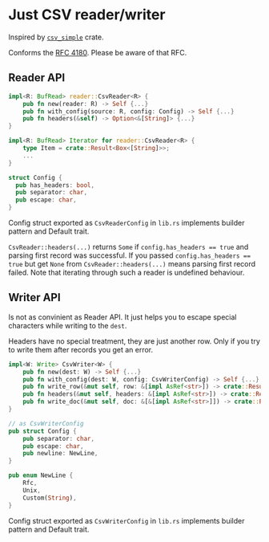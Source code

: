# Just CSV reader/writer
Inspired by [`csv_simple`](https://github.com/daramos/simple_csv) crate.

Conforms the [RFC 4180](https://datatracker.ietf.org/doc/html/rfc4180). Please be aware of that RFC.

## Reader API
```rust
impl<R: BufRead> reader::CsvReader<R> {
	pub fn new(reader: R) -> Self {...}
	pub fn with_config(source: R, config: Config) -> Self {...}
	pub fn headers(&self) -> Option<&[String]> {...}
}

impl<R: BufRead> Iterator for reader::CsvReader<R> {
	type Item = crate::Result<Box<[String]>>;
	...
}

struct Config {
  pub has_headers: bool,
  pub separator: char,
  pub escape: char,
}
```

Config struct exported as `CsvReaderConfig` in `lib.rs` implements builder pattern and Default trait.

`CsvReader::headers(...)` returns `Some` if `config.has_headers == true` and parsing first record was successful. If you passed `config.has_headers == true` but get `None` from `CsvReader::headers(...)` means parsing first record failed. Note that iterating through such a reader is undefined behaviour.

## Writer API
Is not as convinient as Reader API. It just helps you to escape special characters while writing to the `dest`. 

Headers have no special treatment, they are just another row. Only if you try to write them after records you get an error.

```rust
impl<W: Write> CsvWriter<W> {
	pub fn new(dest: W) -> Self {...}
	pub fn with_config(dest: W, config: CsvWriterConfig) -> Self {...}
	pub fn write_row(&mut self, row: &[impl AsRef<str>]) -> crate::Result<()> {...}
	pub fn headers(&mut self, headers: &[impl AsRef<str>]) -> crate::Result<()> {...}
	pub fn write_doc(&mut self, doc: &[&[impl AsRef<str>]]) -> crate::Result<()> {...}
}

// as CsvWriterConfig
pub struct Config {
	pub separator: char,
  	pub escape: char,
  	pub newline: NewLine,
}

pub enum NewLine {
  	Rfc,
  	Unix,
  	Custom(String),
}
```
Config struct exported as `CsvWriterConfig` in `lib.rs` implements builder pattern and Default trait.